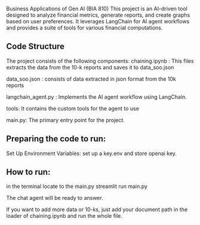 Business Applications of Gen AI (BIA 810) 
This project is an AI-driven tool designed to analyze financial metrics, generate reports, and create graphs based on user preferences. It leverages LangChain for AI agent workflows and provides a suite of tools for various financial computations.

## Code Structure
The project consists of the following components:
chaining.ipynb : This files extracts the data from the 10-k reports and saves it to data_soo.json

data_soo.json : consists of data extracted in json format from the 10k reports

langchain_agent.py : Implements the AI agent workflow using LangChain.

tools: It contains the custom tools for the agent to use

main.py: The primary entry point for the project.

## Preparing the code to run:
Set Up Environment Variables:
set up a key.env and store openai key.

## How to run:
in the terminal locate to the main.py
streamlit run main.py

The chat agent will be ready to answer.

If you want to add more data or 10-ks, just add your document path in the loader of chaining.ipynb and run the whole file.
